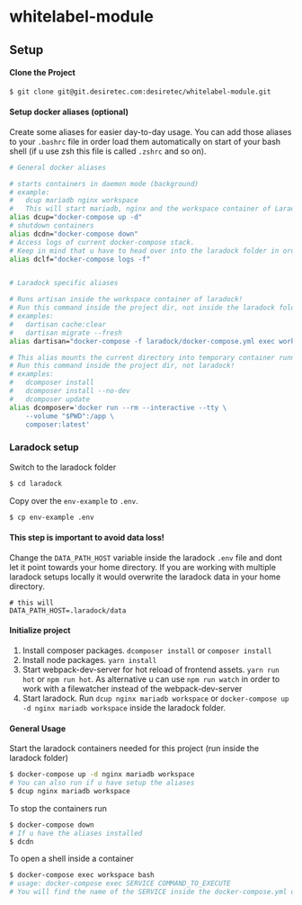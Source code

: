 # whitelabel-module

## Setup 

#### Clone the Project
```sh
$ git clone git@git.desiretec.com:desiretec/whitelabel-module.git
```
#### Setup docker aliases (optional)
Create some aliases for easier day-to-day usage. 
You can add those aliases to your `.bashrc` file in order load them automatically on start of your bash shell (if u use zsh this file is called `.zshrc` and so on).

```sh
# General docker aliases

# starts containers in daemon mode (background) 
# example: 
#   dcup mariadb nginx workspace
#   This will start mariadb, nginx and the workspace container of Laradock
alias dcup="docker-compose up -d"
# shutdown containers
alias dcdn="docker-compose down"
# Access logs of current docker-compose stack.
# Keep in mind that u have to head over into the laradock folder in order to see the logs of the laradock containers!
alias dclf="docker-compose logs -f"


# Laradock specific aliases

# Runs artisan inside the workspace container of laradock!
# Run this command inside the project dir, not inside the laradock folder!
# examples: 
#   dartisan cache:clear
#   dartisan migrate --fresh
alias dartisan="docker-compose -f laradock/docker-compose.yml exec workspace php artisan"

# This alias mounts the current directory into temporary container running the latest composer.
# Run this command inside the project dir, not laradock!
# examples: 
#   dcomposer install 
#   dcomposer install --no-dev
#   dcomposer update
alias dcomposer='docker run --rm --interactive --tty \
    --volume "$PWD":/app \
    composer:latest'
```

### Laradock setup
Switch to the laradock folder
```sh
$ cd laradock
```

Copy over the `env-example` to `.env`.
```sh
$ cp env-example .env  
```

#### This step is important to avoid data loss!

Change the `DATA_PATH_HOST` variable inside the laradock `.env` file and dont let it point towards your home directory.
If you are working with multiple laradock setups locally it would overwrite the laradock data in your home directory.

```dotenv
# this will 
DATA_PATH_HOST=.laradock/data
```

#### Initialize project

1. Install composer packages. `dcomposer install` or `composer install`
2. Install node packages. `yarn install`
3. Start webpack-dev-server for hot reload of frontend assets. `yarn run hot` or `npm run hot`. As alternative u can use `npm run watch` in order to work with a filewatcher instead of the webpack-dev-server 
4. Start laradock. Run `dcup nginx mariadb workspace` or `docker-compose up -d nginx mariadb workspace` inside the laradock folder.


#### General Usage
Start the laradock containers needed for this project (run inside the laradock folder)
```sh
$ docker-compose up -d nginx mariadb workspace
# You can also run if u have setup the aliases
$ dcup nginx mariadb workspace
```
To stop the containers run
```sh
$ docker-compose down 
# If u have the aliases installed
$ dcdn
```
To open a shell inside a container
```sh
$ docker-compose exec workspace bash
# usage: docker-compose exec SERVICE COMMAND_TO_EXECUTE 
# You will find the name of the SERVICE inside the docker-compose.yml of laradock!
```
